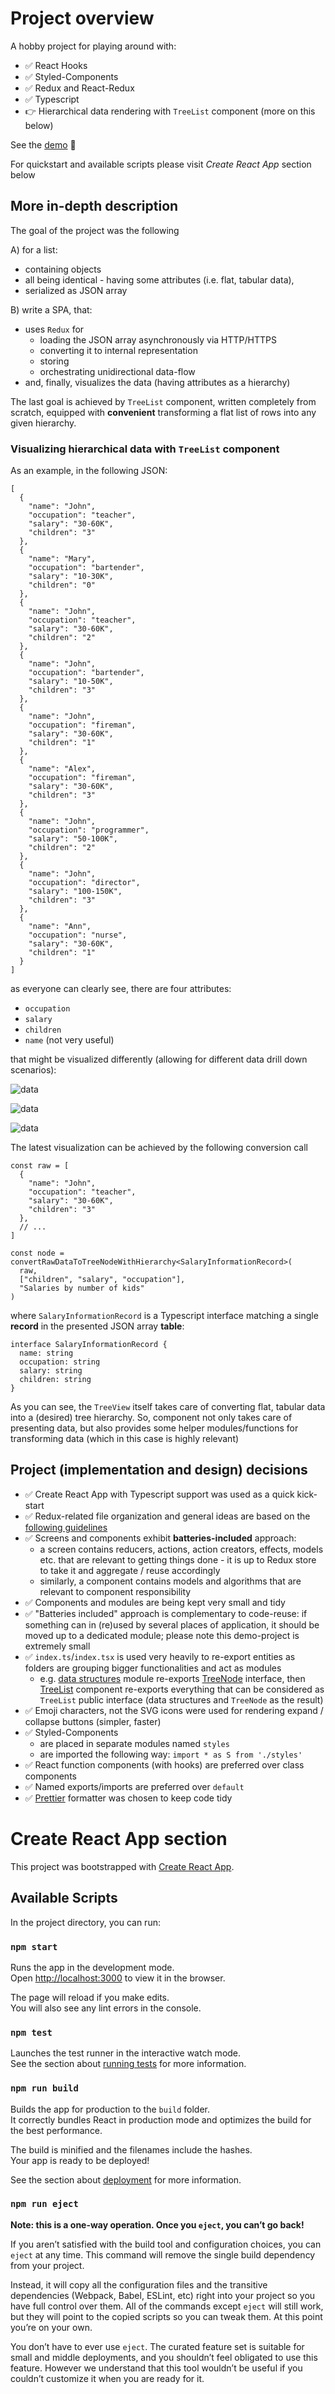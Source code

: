 # Project overview

A hobby project for playing around with:

- ✅ React Hooks
- ✅ Styled-Components
- ✅ Redux and React-Redux
- ✅ Typescript
- 👉 Hierarchical data rendering with `TreeList` component (more on this below)

See the [demo](http://glib-giraffe.surge.sh/) 🚀

For quickstart and available scripts please visit _Create React App_ section below

## More in-depth description

The goal of the project was the following

A) for a list:

- containing objects
- all being identical - having some attributes (i.e. flat, tabular data),
- serialized as JSON array

B) write a SPA, that:

- uses `Redux` for
  - loading the JSON array asynchronously via HTTP/HTTPS
  - converting it to internal representation
  - storing
  - orchestrating unidirectional data-flow
- and, finally, visualizes the data (having attributes as a hierarchy)

The last goal is achieved by `TreeList` component, written completely from scratch, equipped with **convenient** transforming a flat list of rows into any given hierarchy.

### Visualizing hierarchical data with `TreeList` component

As an example, in the following JSON:

```
[
  {
    "name": "John",
    "occupation": "teacher",
    "salary": "30-60K",
    "children": "3"
  },
  {
    "name": "Mary",
    "occupation": "bartender",
    "salary": "10-30K",
    "children": "0"
  },
  {
    "name": "John",
    "occupation": "teacher",
    "salary": "30-60K",
    "children": "2"
  },
  {
    "name": "John",
    "occupation": "bartender",
    "salary": "10-50K",
    "children": "3"
  },
  {
    "name": "John",
    "occupation": "fireman",
    "salary": "30-60K",
    "children": "1"
  },
  {
    "name": "Alex",
    "occupation": "fireman",
    "salary": "30-60K",
    "children": "3"
  },
  {
    "name": "John",
    "occupation": "programmer",
    "salary": "50-100K",
    "children": "2"
  },
  {
    "name": "John",
    "occupation": "director",
    "salary": "100-150K",
    "children": "3"
  },
  {
    "name": "Ann",
    "occupation": "nurse",
    "salary": "30-60K",
    "children": "1"
  }
]
```

as everyone can clearly see, there are four attributes:

- `occupation`
- `salary`
- `children`
- `name` (not very useful)

that might be visualized differently (allowing for different data drill down scenarios):

![data](./docs/img/proffessions-and-number-of-kids.png)

![data](./docs/img/salary-by-profession.png)

![data](./docs/img/salary-by-number-of-kids.png)

The latest visualization can be achieved by the following conversion call

```
const raw = [
  {
    "name": "John",
    "occupation": "teacher",
    "salary": "30-60K",
    "children": "3"
  },
  // ...
]

const node = convertRawDataToTreeNodeWithHierarchy<SalaryInformationRecord>(
  raw,
  ["children", "salary", "occupation"],
  "Salaries by number of kids"
)
```

where `SalaryInformationRecord` is a Typescript interface matching a single **record** in the presented JSON array **table**:

```
interface SalaryInformationRecord {
  name: string
  occupation: string
  salary: string
  children: string
}
```

As you can see, the `TreeView` itself takes care of converting flat, tabular data into a (desired) tree hierarchy. So, component not only takes care of presenting data, but also provides some helper modules/functions for transforming data (which in this case is highly relevant)

## Project (implementation and design) decisions

- ✅ Create React App with Typescript support was used as a quick kick-start
- ✅ Redux-related file organization and general ideas are based on the [following guidelines](https://github.com/sharpcoding/react-redux-typescript-starter-kit)
- ✅ Screens and components exhibit **batteries-included** approach:
  - a screen contains reducers, actions, action creators, effects, models etc. that are relevant to getting things done - it is up to Redux store to take it and aggregate / reuse accordingly
  - similarly, a component contains models and algorithms that are relevant to component responsibility
- ✅ Components and modules are being kept very small and tidy
- ✅ "Batteries included" approach is complementary to code-reuse: if something can in (re)used by several places of application, it should be moved up to a dedicated module; please note this demo-project is extremely small
- ✅ `index.ts`/`index.tsx` is used very heavily to re-export entities as folders are grouping bigger functionalities and act as modules
  - e.g. [data structures](/src/components/TreeList/data-structures/index.ts) module re-exports [TreeNode](/src/components/TreeList/data-structures/tree-node.ts) interface, then [TreeList](/src/components/TreeList/index.tsx) component re-exports everything that can be considered as `TreeList` public interface (data structures and `TreeNode` as the result)
- ✅ Emoji characters, not the SVG icons were used for rendering expand / collapse buttons (simpler, faster)
- ✅ Styled-Components
  - are placed in separate modules named `styles`
  - are imported the following way: `import * as S from './styles'`
- ✅ React function components (with hooks) are preferred over class components
- ✅ Named exports/imports are preferred over `default`
- ✅ [Prettier](https://github.com/prettier/prettier) formatter was chosen to keep code tidy

# Create React App section

This project was bootstrapped with [Create React App](https://github.com/facebook/create-react-app).

## Available Scripts

In the project directory, you can run:

### `npm start`

Runs the app in the development mode.<br>
Open [http://localhost:3000](http://localhost:3000) to view it in the browser.

The page will reload if you make edits.<br>
You will also see any lint errors in the console.

### `npm test`

Launches the test runner in the interactive watch mode.<br>
See the section about [running tests](https://facebook.github.io/create-react-app/docs/running-tests) for more information.

### `npm run build`

Builds the app for production to the `build` folder.<br>
It correctly bundles React in production mode and optimizes the build for the best performance.

The build is minified and the filenames include the hashes.<br>
Your app is ready to be deployed!

See the section about [deployment](https://facebook.github.io/create-react-app/docs/deployment) for more information.

### `npm run eject`

**Note: this is a one-way operation. Once you `eject`, you can’t go back!**

If you aren’t satisfied with the build tool and configuration choices, you can `eject` at any time. This command will remove the single build dependency from your project.

Instead, it will copy all the configuration files and the transitive dependencies (Webpack, Babel, ESLint, etc) right into your project so you have full control over them. All of the commands except `eject` will still work, but they will point to the copied scripts so you can tweak them. At this point you’re on your own.

You don’t have to ever use `eject`. The curated feature set is suitable for small and middle deployments, and you shouldn’t feel obligated to use this feature. However we understand that this tool wouldn’t be useful if you couldn’t customize it when you are ready for it.

```

```
